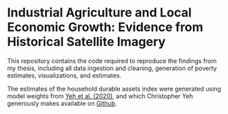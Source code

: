 # Industrial Agriculture and Local Economic Growth: Evidence from Historical Satellite Imagery

This repository contains the code required to reproduce the findings from my
thesis, including all data ingestion and cleaning, generation of poverty
estimates, visualizations, and estimates.

The estimates of the household durable assets index were generated using model 
weights from [Yeh et al. (2020)](https://www.nature.com/articles/s41467-020-16185-w), 
and which Christopher Yeh generously makes available on [Github](https://github.com/chrisyeh96/africa_poverty_clean). 


